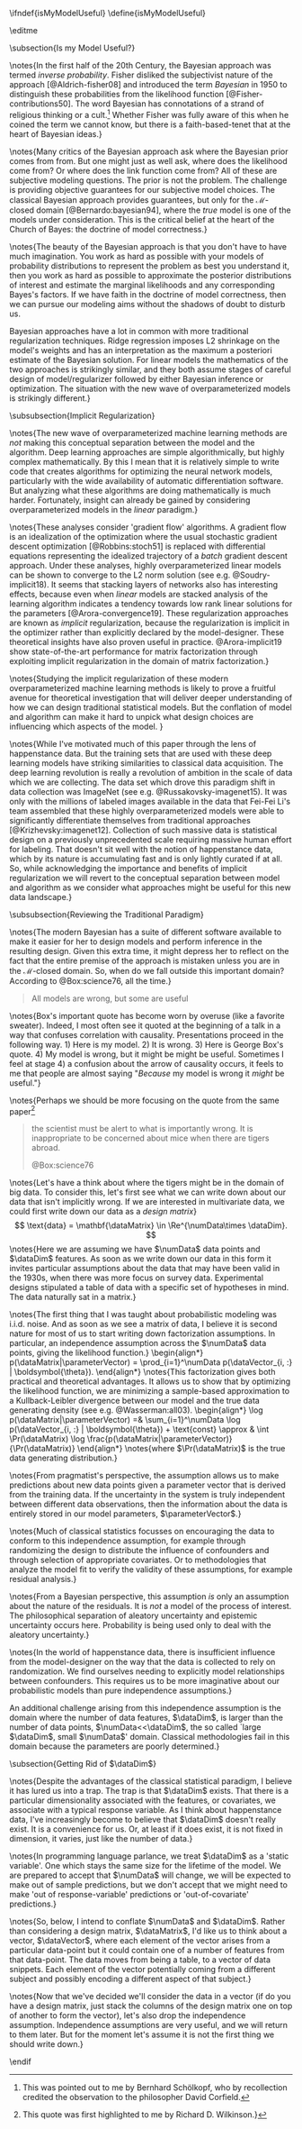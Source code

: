 \ifndef{isMyModelUseful}
\define{isMyModelUseful}

\editme

\subsection{Is my Model Useful?}

\notes{In the first half of the 20th Century, the Bayesian approach was termed *inverse probability*. Fisher disliked the subjectivist nature of the approach [@Aldrich-fisher08] and introduced the term *Bayesian* in 1950 to distinguish these probabilities from the likelihood function [@Fisher-contributions50]. The word Bayesian has connotations of a strand of religious thinking or a cult.[^corfield] Whether Fisher was fully aware of this when he coined the term we cannot know, but there is a faith-based-tenet that at the heart of Bayesian ideas.}

[^corfield]: This was pointed out to me by Bernhard Schölkopf, who by recollection credited the observation to the philosopher David Corfield. 

\notes{Many critics of the Bayesian approach ask where the Bayesian prior comes from from. But one might just as well ask, where does the likelihood come from? Or where does the link function come from? All of these are subjective modeling questions. The prior is not the problem. The challenge is providing objective guarantees for our subjective model choices. The classical Bayesian approach provides guarantees, but only for the $\mathcal{M}$-closed domain [@Bernardo:bayesian94], where the *true* model is one of the models under consideration. This is the critical belief at the heart of the Church of Bayes: the doctrine of model correctness.}

\notes{The beauty of the Bayesian approach is that you don't have to have much imagination. You work as hard as possible with your models of probability distributions to represent the problem as best you understand it, then you work as hard as possible to approximate the posterior distributions of interest and estimate the marginal likelihoods and any corresponding Bayes's factors. If we have faith in the doctrine of model correctness, then we can pursue our modeling aims without the shadows of doubt to disturb us.

Bayesian approaches have a lot in common with more traditional regularization techniques. Ridge regression imposes L2 shrinkage on the model's weights and has an interpretation as the maximum a posteriori estimate of the Bayesian solution. For linear models the mathematics of the two approaches is strikingly similar, and they both assume stages of careful design of model/regularizer followed by either Bayesian inference or optimization. The situation with the new wave of overparameterized models is strikingly different.}

\subsubsection{Implicit Regularization}

\notes{The new wave of overparameterized machine learning methods are *not* making this conceptual separation between the model and the algorithm. Deep learning approaches are simple algorithmically, but highly complex mathematically. By this I mean that it is relatively simple to write code that creates algorithms for optimizing the neural network models, particularly with the wide availability of automatic differentiation software. But analyzing what these algorithms are doing mathematically is much harder. Fortunately, insight can already be gained by considering overparameterized models in the *linear* paradigm.}

\notes{These analyses consider 'gradient flow' algorithms. A gradient flow is an idealization of the optimization where the usual stochastic gradient descent optimization [@Robbins:stoch51] is replaced with differential equations representing the idealized trajectory of a *batch* gradient descent approach. Under these analyses, highly overparameterized linear models can be shown to converge to the L2 norm solution (see e.g. @Soudry-implicit18). It seems that stacking layers of networks also has interesting effects, because even when *linear* models are stacked analysis of the learning algorithm indicates a tendency towards low rank linear solutions for the parameters [@Arora-convergence19]. These regularization approaches are known as *implicit* regularization, because the regularization is implicit in the optimizer rather than explicitly declared by the model-designer. These theoretical insights have also proven useful in practice. @Arora-implicit19 show state-of-the-art performance for matrix factorization through exploiting implicit regularization in the domain of matrix factorization.}

\notes{Studying the implicit regularization of these modern overparameterized machine learning methods is likely to prove a fruitful avenue for theoretical investigation that will deliver deeper understanding of how we can design traditional statistical models. But the conflation of model and algorithm can make it hard to unpick what design choices are influencing which aspects of the model. }

\notes{While I've motivated much of this paper through the lens of happenstance data. But the training sets that are used with these deep learning models have striking similarities to classical data acquisition. The deep learning revolution is really a revolution of ambition in the scale of data which we are collecting. The data set which drove this paradigm shift in data collection was ImageNet (see e.g. @Russakovsky-imagenet15). It was only with the millions of labeled images available in the data that Fei-Fei Li's team assembled that these highly overparameterized models were able to significantly differentiate themselves from traditional approaches [@Krizhevsky:imagenet12]. Collection of such massive data is statistical design on a previously unprecedented scale requiring massive human effort for labeling. That doesn't sit well with the notion of happenstance data, which by its nature is accumulating fast and is only lightly curated if at all. So, while acknowledging the importance and benefits of implicit regularization we will revert to the conceptual separation between model and algorithm as we consider what approaches might be useful for this new data landscape.}

\subsubsection{Reviewing the Traditional Paradigm}

\notes{The modern Bayesian has a suite of different software available to make it easier for her to design models and perform inference in the resulting design. Given this extra time, it might depress her to reflect on the fact that the entire premise of the approach is mistaken unless you are in the $\mathcal{M}$-closed domain. So, when do we fall outside this important domain? According to @Box:science76, all the time.}

> All models are wrong, but some are useful

\notes{Box's important quote has become worn by overuse (like a favorite
sweater). Indeed, I most often see it quoted at the beginning of a talk in a way that confuses correlation with causality. Presentations proceed in the following way. 1) Here is my model. 2) It is wrong. 3) Here is George Box's quote. 4) My model is wrong, but it might be  might be useful. Sometimes I feel at stage 4) a confusion about the arrow of causality occurs, it feels to me that people are almost saying "*Because* my model is wrong it *might* be useful."}

\notes{Perhaps we should be more focusing on the quote from the same paper[^rich]

[^rich]: This quote was first highlighted to me by Richard D. Wilkinson.}

> the scientist must be alert to what is importantly wrong. It is inappropriate to be concerned about mice when there are tigers abroad. 
>
> @Box:science76

\notes{Let's have a think about
where the tigers might be in the domain of big data. To consider this,
let's first see what we can write down about our data that isn't
implicitly wrong. If we are interested in multivariate data, we could
first write down our data as a *design matrix*}
$$
\text{data} = \mathbf{\dataMatrix} \in \Re^{\numData\times \dataDim}.
$$
\notes{Here we are assuming we have $\numData$ data points and $\dataDim$
features. As soon as we write down our data in this form it
invites particular assumptions about the data that may have been valid
in the 1930s, when there was more focus on survey data. Experimental designs 
stipulated a table of data with a specific set of hypotheses in mind. The data
naturally sat in a matrix.}

\notes{The first thing that I was taught about probabilistic modeling was i.i.d. noise. And as soon as we see a matrix of data, I believe it is second nature for most of us to start writing down factorization assumptions. In particular, an independence assumption across the $\numData$ data points, giving the likelihood function.}
\begin{align*}
p(\dataMatrix|\parameterVector) = \prod_{i=1}^\numData p(\dataVector_{i, :} | \boldsymbol{\theta}).
\end{align*}
\notes{This factorization gives both practical and theoretical
advantages. It allows us to show that by optimizing the
likelihood function, we are minimizing a sample-based approximation
to a Kullback-Leibler divergence between our model and the true data
generating density (see e.g. @Wasserman:all03).
\begin{align*}
\log p(\dataMatrix|\parameterVector) =& \sum_{i=1}^\numData \log p(\dataVector_{i, :} | \boldsymbol{\theta}) + \text{const}
\approx & \int \Pr(\dataMatrix) \log \frac{p(\dataMatrix|\parameterVector)}{\Pr(\dataMatrix)}
\end{align*}
\notes{where $\Pr(\dataMatrix)$ is the true data generating distribution.}

\notes{From pragmatist's perspective, the assumption allows us to make predictions about new data points given a parameter vector that is derived from the training data. If the uncertainty in the system is truly independent between different data observations, then the information about the data is entirely stored in our model parameters, $\parameterVector$.}

\notes{Much of classical statistics focusses on encouraging the data to conform to this independence assumption, for example through randomizing the design to distribute the influence of confounders and through selection of appropriate covariates. Or to methodologies that analyze the model fit to verify the validity of these assumptions, for example residual analysis.}

\notes{From a Bayesian perspective, this assumption *is* only an assumption about the nature of the residuals. It is *not* a model of the process of interest. The philosophical separation of aleatory uncertainty and epistemic uncertainty occurs here. Probability is being used only to deal with the aleatory uncertainty.}

\notes{In the world of happenstance data, there is insufficient influence from the model-designer on the way that the data is collected to rely on randomization. We find ourselves needing to explicitly model relationships between confounders. This requires us to be more imaginative about our probabilistic models than pure independence assumptions.}

An additional challenge arising from this independence assumption is the domain where the number of data features, $\dataDim$, is larger than the number of data points,  $\numData<<\dataDim$, the so called \`large
$\dataDim$, small $\numData$' domain. Classical methodologies fail in this domain because the parameters are poorly determined.}

\subsection{Getting Rid of $\dataDim$}

\notes{Despite the advantages of the classical statistical paradigm, I believe it has lured us into a trap. The trap is that $\dataDim$ exists. That there is a particular dimensionality associated with the features, or covariates, we associate with a typical response variable. As I think about happenstance data, I've increasingly become to believe that $\dataDim$ doesn't really exist. It is a convenience for us. Or, at least if it does exist, it is not fixed in dimension, it varies, just like the number of data.}

\notes{In programming language parlance, we treat $\dataDim$ as a 'static variable'. One which stays the same size for the lifetime of the model. We are prepared to accept that $\numData$ will change, we will be expected to make out of sample predictions, but we don't accept that we might need to make 'out of response-variable' predictions or 'out-of-covariate' predictions.}

\notes{So, below, I intend to conflate $\numData$ and $\dataDim$. Rather than considering a design matrix, $\dataMatrix$, I'd like us to think about a vector, $\dataVector$, where each element of the vector arises from a particular data-point but it could contain one of a number of features from that data-point. The data moves from being a table, to a vector of data snippets. Each element of the vector potentially coming from a different subject and possibly encoding a different aspect of that subject.}

\notes{Now that we've decided we'll consider the data in a vector (if do you have a design matrix, just stack the columns of the design matrix one on top of another to form the vector), let's also drop the independence assumption. Independence assumptions are very useful, and we will return to them later. But for the moment let's assume it is not the first thing we should write down.}

\endif
